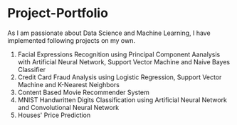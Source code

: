 # Project-Portfolio

As I am passionate about Data Science and Machine Learning, I have implemented following projects on my own.
1. Facial Expressions Recognition using Principal Component Aanalysis with Artificial Neural Network, Support Vector Machine and Naive Bayes Classifier
2. Credit Card Fraud Analysis using Logistic Regression, Support Vector Machine and K-Nearest Neighbors
3. Content Based Movie Recommender System
4. MNIST Handwritten Digits Classification using Artificial Neural Network and Convolutional Neural Network
5. Houses' Price Prediction  
